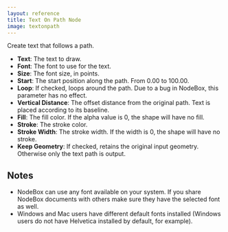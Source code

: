 ```yaml
---
layout: reference
title: Text On Path Node
image: textonpath
---
```

Create text that follows a path.

* **Text**: The text to draw.
* **Font**: The font to use for the text.
* **Size**: The font size, in points.
* **Start**: The start position along the path. From 0.00 to 100.00.
* **Loop**: If checked, loops around the path. Due to a bug in NodeBox, this parameter has no effect.
* **Vertical Distance**: The offset distance from the original path. Text is placed according to its baseline.
* **Fill**: The fill color. If the alpha value is 0, the shape will have no fill.
* **Stroke**: The stroke color.
* **Stroke Width**: The stroke width. If the width is 0, the shape will have no stroke.
* **Keep Geometry**: If checked, retains the original input geometry. Otherwise only the text path is output.

Notes
-----
* NodeBox can use any font available on your system. If you share NodeBox documents with others make sure they have the selected font as well. 
* Windows and Mac users have different default fonts installed (Windows users do not have Helvetica installed by default, for example).
